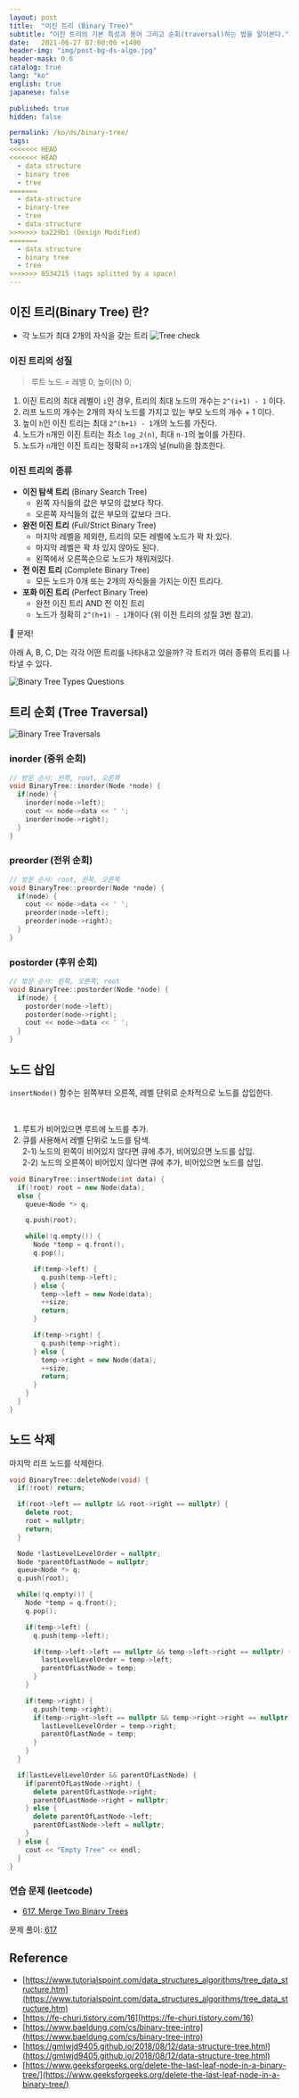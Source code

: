 ```yaml
---
layout: post
title:  "이진 트리 (Binary Tree)"
subtitle: "이진 트리의 기본 특성과 용어 그리고 순회(traversal)하는 법을 알아본다."
date:   2021-06-27 07:00:00 +1400
header-img: "img/post-bg-ds-algo.jpg"
header-mask: 0.6
catalog: true
lang: "ko"
english: true
japanese: false

published: true
hidden: false

permalink: /ko/ds/binary-tree/
tags:
<<<<<<< HEAD
<<<<<<< HEAD
  - data structure  
  - binary tree
  - tree
=======
  - data-structure  
  - binary-tree
  - tree
  - data-structure
>>>>>>> ba229b1 (Design Modified)
=======
  - data structure  
  - binary tree
  - tree
>>>>>>> 8534215 (tags splitted by a space)
---
```


## 이진 트리(Binary Tree) 란?
- 각 노드가 최대 2개의 자식을 갖는 트리
![Tree check](/img/in-post/devouring/week5/tree-binary-def.jpg)

### 이진 트리의 성질

> 루트 노드 = 레벨 0, 높이(h) 0;

1. 이진 트리의 최대 레벨이 `i`인 경우, 트리의 최대 노드의 개수는 `2^(i+1) - 1` 이다. 
2. 리프 노드의 개수는 2개의 자식 노드를 가지고 있는 부모 노드의 개수 + 1 이다.
3. 높이 `h`인 이진 트리는 최대 `2^(h+1) - 1`개의 노드를 가진다. 
4. 노드가 `n`개인 이진 트리는 최소 `log_2(n)`, 최대 `n-1`의 높이를 가진다.
5. 노드가 `n`개인 이진 트리는 정확히 `n+1`개의 널(null)을 참조한다.

### 이진 트리의 종류
- **이진 탐색 트리** (Binary Search Tree)
  + 왼쪽 자식들의 값은 부모의 값보다 작다.
  + 오른쪽 자식들의 값은 부모의 값보다 크다.
- **완전 이진 트리** (Full/Strict Binary Tree)
  + 마지막 레벨을 제외한, 트리의 모든 레벨에 노드가 꽉 차 있다.
  + 마지막 레벨은 꽉 차 있지 않아도 된다.
  + 왼쪽에서 오른쪽순으로 노드가 채워져있다.
- **전 이진 트리** (Complete Binary Tree)
  + 모든 노드가 0개 또는 2개의 자식들을 가지는 이진 트리다.
- **포화 이진 트리** (Perfect Binary Tree)
  + 완전 이진 트리 AND 전 이진 트리
  + 노드가 정확히 `2^(h+1) - 1`개이다 (위 이진 트리의 성질 3번 참고).

🛑 문제!

아래 A, B, C, D는 각각 어떤 트리를 나타내고 있을까? 각 트리가 여러 종류의 트리를 나타낼 수 있다.

![Binary Tree Types Questions](/img/in-post/devouring/week5/tree-binary-types-q.jpg)

## 트리 순회 (Tree Traversal)

![Binary Tree Traversals](/img/in-post/devouring/week5/tree-traversal.jpg)

### inorder (중위 순회)
```cpp
// 방문 순서: 왼쪽, root, 오른쪽
void BinaryTree::inorder(Node *node) {
  if(node) {
    inorder(node->left);
    cout << node->data << ' ';
    inorder(node->right);
  }
}
```

### preorder (전위 순회)

```cpp
// 방문 순서: root, 왼쪽, 오른쪽
void BinaryTree::preorder(Node *node) {
  if(node) {
    cout << node->data << ' ';
    preorder(node->left);
    preorder(node->right);
  }
}
```

### postorder (후위 순회)

```cpp
// 방문 순서: 왼쪽, 오른쪽, root
void BinaryTree::postorder(Node *node) {
  if(node) {
    postorder(node->left);
    postorder(node->right);
    cout << node->data << ' ';
  }
}
```

## 노드 삽입

`insertNode()` 함수는 왼쪽부터 오른쪽, 레벨 단위로 순차적으로 노드를 삽입한다.

<br>

1. 루트가 비어있으면 루트에 노드를 추가.
2. 큐를 사용해서 레벨 단위로 노드를 탐색. <br>
    2-1) 노드의 왼쪽이 비어있지 않다면 큐에 추가, 비어있으면 노드를 삽입. <br>
    2-2) 노드의 오른쪽이 비어있지 않다면 큐에 추가, 비어있으면 노드를 삽입. <br>

```cpp
void BinaryTree::insertNode(int data) {
  if(!root) root = new Node(data);
  else {
    queue<Node *> q;

    q.push(root);

    while(!q.empty()) {
      Node *temp = q.front();
      q.pop();

      if(temp->left) {
        q.push(temp->left);
      } else {
        temp->left = new Node(data);
        ++size;
        return;
      }

      if(temp->right) {
        q.push(temp->right);
      } else {
        temp->right = new Node(data);
        ++size;
        return;
      }
    }
  }
}
```

## 노드 삭제

마지막 리프 노드를 삭제한다.

```cpp
void BinaryTree::deleteNode(void) {
  if(!root) return;

  if(root->left == nullptr && root->right == nullptr) {
    delete root;
    root = nullptr;
    return;
  }

  Node *lastLevelLevelOrder = nullptr;
  Node *parentOfLastNode = nullptr;
  queue<Node *> q;
  q.push(root);

  while(!q.empty()) {
    Node *temp = q.front();
    q.pop();

    if(temp->left) {
      q.push(temp->left);

      if(temp->left->left == nullptr && temp->left->right == nullptr) {
        lastLevelLevelOrder = temp->left;
        parentOfLastNode = temp;
      }
    }

    if(temp->right) {
      q.push(temp->right);
      if(temp->right->left == nullptr && temp->right->right == nullptr) {
        lastLevelLevelOrder = temp->right;
        parentOfLastNode = temp;
      }
    }
  }

  if(lastLevelLevelOrder && parentOfLastNode) {
    if(parentOfLastNode->right) {
      delete parentOfLastNode->right;
      parentOfLastNode->right = nullptr;
    } else {
      delete parentOfLastNode->left;
      parentOfLastNode->left = nullptr;
    }
  } else {
    cout << "Empty Tree" << endl;
  }
}
```

### 연습 문제 (leetcode)
- [617. Merge Two Binary Trees](https://leetcode.com/problems/merge-two-binary-trees/)

문제 풀이: [617](https://github.com/yuueu/cp/tree/leetcode/easy/617/617.cpp)

## Reference
- [https://www.tutorialspoint.com/data_structures_algorithms/tree_data_structure.htm](https://www.tutorialspoint.com/data_structures_algorithms/tree_data_structure.htm)
- [https://fe-churi.tistory.com/16](https://fe-churi.tistory.com/16)
- [https://www.baeldung.com/cs/binary-tree-intro](https://www.baeldung.com/cs/binary-tree-intro)
- [https://gmlwjd9405.github.io/2018/08/12/data-structure-tree.html](https://gmlwjd9405.github.io/2018/08/12/data-structure-tree.html)
- [https://www.geeksforgeeks.org/delete-the-last-leaf-node-in-a-binary-tree/](https://www.geeksforgeeks.org/delete-the-last-leaf-node-in-a-binary-tree/)